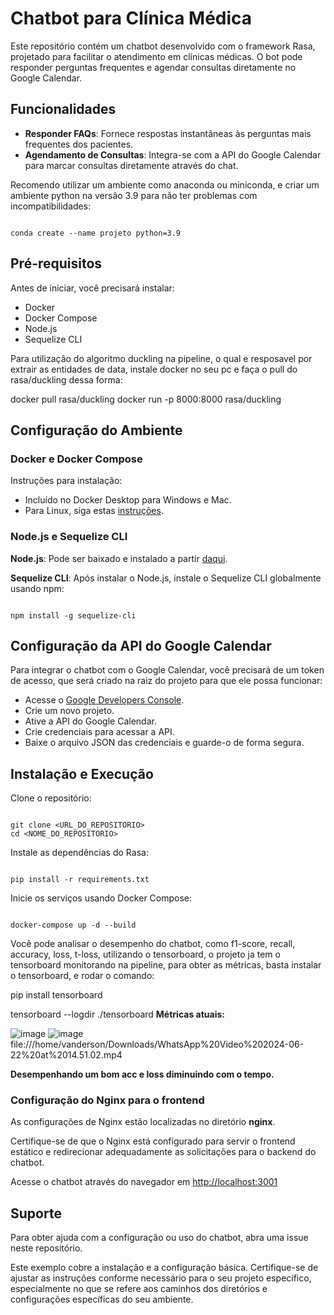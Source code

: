 <h1>Chatbot para Clínica Médica</h1>
<p>Este repositório contém um chatbot desenvolvido com o framework Rasa, projetado para facilitar o atendimento em clínicas médicas. O bot pode responder perguntas frequentes e agendar consultas diretamente no Google Calendar.</p>

<h2>Funcionalidades</h2>
<ul>
  <li><strong>Responder FAQs</strong>: Fornece respostas instantâneas às perguntas mais frequentes dos pacientes.</li>
  <li><strong>Agendamento de Consultas</strong>: Integra-se com a API do Google Calendar para marcar consultas diretamente através do chat.</li>
</ul>

<p>Recomendo utilizar um ambiente como anaconda ou miniconda, e criar um ambiente python na versão 3.9 para não ter problemas com incompatibilidades:</p>
<code>
conda create --name projeto python=3.9
</code>

<h2>Pré-requisitos</h2>
<p>Antes de iniciar, você precisará instalar:</p>
<ul>
  <li>Docker</li>
  <li>Docker Compose</li>
  <li>Node.js</li>
  <li>Sequelize CLI</li>
</ul>

Para utilização do algoritmo duckling na pipeline, o qual e resposavel por extrair as entidades de data, instale docker no seu pc e faça o pull do rasa/duckling dessa forma:

docker pull rasa/duckling
docker run -p 8000:8000 rasa/duckling


<h2>Configuração do Ambiente</h2>
<h3>Docker e Docker Compose</h3>
<p>Instruções para instalação:</p>
<ul>
  <li>Incluído no Docker Desktop para Windows e Mac.</li>
  <li>Para Linux, siga estas <a href="https://docs.docker.com/compose/install/">instruções</a>.</li>
</ul>

<h3>Node.js e Sequelize CLI</h3>
<p><strong>Node.js</strong>: Pode ser baixado e instalado a partir <a href="https://nodejs.org/">daqui</a>.</p>
<p><strong>Sequelize CLI</strong>: Após instalar o Node.js, instale o Sequelize CLI globalmente usando npm:</p>
<code>
npm install -g sequelize-cli
</code>

<h2>Configuração da API do Google Calendar</h2>
<p>Para integrar o chatbot com o Google Calendar, você precisará de um token de acesso, que será criado na raiz do projeto para que ele possa funcionar:</p>
<ul>
  <li>Acesse o <a href="https://console.developers.google.com/">Google Developers Console</a>.</li>
  <li>Crie um novo projeto.</li>
  <li>Ative a API do Google Calendar.</li>
  <li>Crie credenciais para acessar a API.</li>
  <li>Baixe o arquivo JSON das credenciais e guarde-o de forma segura.</li>
</ul>

<h2>Instalação e Execução</h2>
<p>Clone o repositório:</p>
<code>
git clone &lt;URL_DO_REPOSITORIO&gt;
cd &lt;NOME_DO_REPOSITORIO&gt;
</code>

<p>Instale as dependências do Rasa:</p>
<code>
pip install -r requirements.txt
</code>

<p>Inicie os serviços usando Docker Compose:</p>
<code>
docker-compose up -d --build
</code>

Você pode analisar o desempenho do chatbot, como f1-score, recall, accuracy, loss, t-loss, utilizando o tensorboard, o projeto ja tem o tensorboard monitorando na pipeline, para obter as métricas, basta instalar o tensorboard, e rodar o comando: 

pip install tensorboard

tensorboard --logdir ./tensorboard
<strong>Métricas atuais: </strong>

![image](https://github.com/vandharlok/rasa-chatbot/assets/104177726/9e6c9697-a296-4fd2-8819-c27c2dacaa36)
![image](https://github.com/vandharlok/rasa-chatbot/assets/104177726/3e43f652-0dbe-4271-9bc6-0614f399f196)
file:///home/vanderson/Downloads/WhatsApp%20Video%202024-06-22%20at%2014.51.02.mp4


<strong> Desempenhando um bom acc e loss diminuindo com o tempo. </strong>


<h3>Configuração do Nginx para o frontend</h3>
<p>As configurações de Nginx estão localizadas no diretório <strong>nginx</strong>.</p>
<p>Certifique-se de que o Nginx está configurado para servir o frontend estático e redirecionar adequadamente as solicitações para o backend do chatbot.</p>
<p>Acesse o chatbot através do navegador em <a href="http://localhost:3001">http://localhost:3001</a></p>

<h2>Suporte</h2>
<p>Para obter ajuda com a configuração ou uso do chatbot, abra uma issue neste repositório.</p>

<p>Este exemplo cobre a instalação e a configuração básica. Certifique-se de ajustar as instruções conforme necessário para o seu projeto específico, especialmente no que se refere aos caminhos dos diretórios e configurações específicas do seu ambiente.</p>

